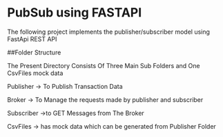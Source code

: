 # PubSub using FASTAPI

The following project implements the publisher/subscriber model using FastApi REST API


##Folder Structure

The Present Directory Consists Of Three Main Sub Folders and One CsvFiles mock data

Publisher -> To Publish Transaction Data 

Broker    -> To Manage the requests made by publisher and subscriber

Subscriber ->to GET Messages from The Broker

CsvFiles  -> has mock data which can be generated from Publisher Folder 
